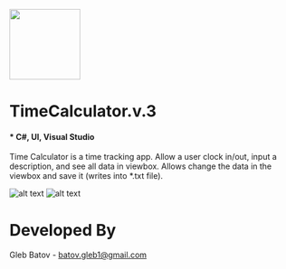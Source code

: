 <p align="left">
  <img src="https://github.com/glebbatov/TimeCalculator.v.3/blob/master/Alecive-Flatwoken-Apps-Clock-C.ico" width="125">
  <h1>TimeCalculator.v.3</h1></a>
  <h4>* C#, UI, Visual Studio</h4>
<p>

Time Calculator is a time tracking app.
Allow a user clock in/out, input a description, and see all data in viewbox. Allows change the data in the viewbox and save it (writes into *.txt file).

![alt text](https://github.com/glebbatov/glebbatov.github.timecalculator.v.3.0/blob/master/01.jpg)
![alt text](https://github.com/glebbatov/glebbatov.github.timecalculator.v.3.0/blob/master/02.jpg)

# Developed By
Gleb Batov - batov.gleb1@gmail.com
